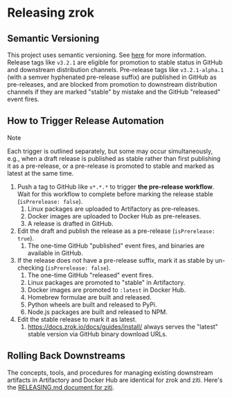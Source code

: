 
# Releasing zrok

## Semantic Versioning

This project uses semantic versioning. See [here](https://semver.org/) for more information. Release tags like `v3.2.1` are eligible for promotion to stable status in GitHub and downstream distribution channels. Pre-release tags like `v3.2.1-alpha.1` (with a semver hyphenated pre-release suffix) are published in GitHub as pre-releases, and are blocked from promotion to downstream distribution channels if they are marked "stable" by mistake and the GitHub "released" event fires.

## How to Trigger Release Automation

> [!NOTE]
> Each trigger is outlined separately, but some may occur simultaneously, e.g., when a draft release is published as stable rather than first publishing it as a pre-release, or a pre-release is promoted to stable and marked as latest at the same time.

1. Push a tag to GitHub like `v*.*.*` to trigger **the pre-release workflow**. Wait for this workflow to complete before marking the release stable (`isPrerelease: false`).
    1. Linux packages are uploaded to Artifactory as pre-releases.
    1. Docker images are uploaded to Docker Hub as pre-releases.
    1. A release is drafted in GitHub.
1. Edit the draft and publish the release as a pre-release (`isPrerelease: true`).
    1. The one-time GitHub "published" event fires, and binaries are available in GitHub.
1. If the release does not have a pre-release suffix, mark it as stable by un-checking (`isPrerelease: false`).
    1. The one-time GitHub "released" event fires.
    1. Linux packages are promoted to "stable" in Artifactory.
    1. Docker images are promoted to `:latest` in Docker Hub.
    1. Homebrew formulae are built and released.
    1. Python wheels are built and released to PyPi.
    1. Node.js packages are built and released to NPM.
1. Edit the stable release to mark it as latest.
    1. https://docs.zrok.io/docs/guides/install/ always serves the "latest" stable version via GitHub binary download URLs.

## Rolling Back Downstreams

The concepts, tools, and procedures for managing existing downstream artifacts in Artifactory and Docker Hub are identical for zrok and ziti. Here's the [RELEASING.md document for ziti](https://github.com/openziti/ziti/blob/main/RELEASING.md#rolling-back-downstreams).
